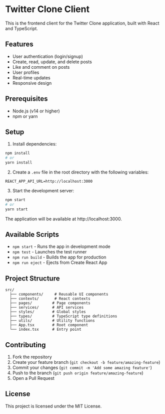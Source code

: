 # Twitter Clone Client

This is the frontend client for the Twitter Clone application, built with React and TypeScript.

## Features

- User authentication (login/signup)
- Create, read, update, and delete posts
- Like and comment on posts
- User profiles
- Real-time updates
- Responsive design

## Prerequisites

- Node.js (v14 or higher)
- npm or yarn

## Setup

1. Install dependencies:
```bash
npm install
# or
yarn install
```

2. Create a `.env` file in the root directory with the following variables:
```
REACT_APP_API_URL=http://localhost:3000
```

3. Start the development server:
```bash
npm start
# or
yarn start
```

The application will be available at http://localhost:3000.

## Available Scripts

- `npm start` - Runs the app in development mode
- `npm test` - Launches the test runner
- `npm run build` - Builds the app for production
- `npm run eject` - Ejects from Create React App

## Project Structure

```
src/
  ├── components/     # Reusable UI components
  ├── contexts/       # React contexts
  ├── pages/         # Page components
  ├── services/      # API services
  ├── styles/        # Global styles
  ├── types/         # TypeScript type definitions
  ├── utils/         # Utility functions
  ├── App.tsx        # Root component
  └── index.tsx      # Entry point
```

## Contributing

1. Fork the repository
2. Create your feature branch (`git checkout -b feature/amazing-feature`)
3. Commit your changes (`git commit -m 'Add some amazing feature'`)
4. Push to the branch (`git push origin feature/amazing-feature`)
5. Open a Pull Request

## License

This project is licensed under the MIT License. 